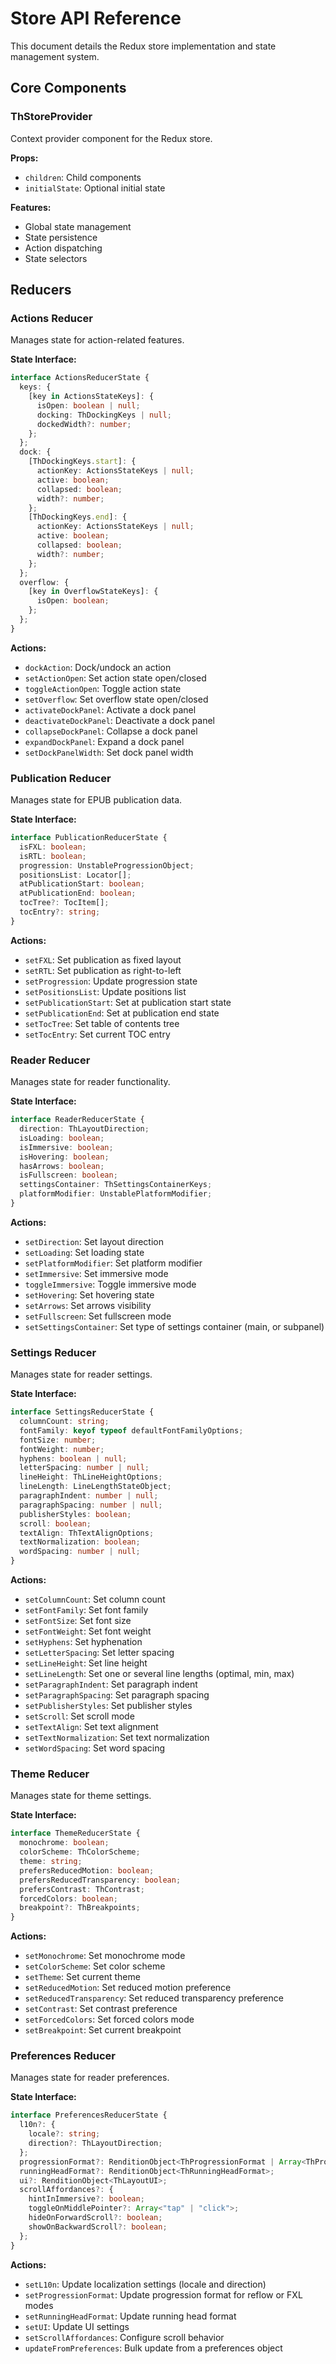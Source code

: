 # Store API Reference

This document details the Redux store implementation and state management system.

## Core Components

### ThStoreProvider

Context provider component for the Redux store.

**Props:**
- `children`: Child components
- `initialState`: Optional initial state

**Features:**
- Global state management
- State persistence
- Action dispatching
- State selectors

## Reducers

### Actions Reducer

Manages state for action-related features.

**State Interface:**
```typescript
interface ActionsReducerState {
  keys: {
    [key in ActionsStateKeys]: {
      isOpen: boolean | null;
      docking: ThDockingKeys | null;
      dockedWidth?: number;
    };
  };
  dock: {
    [ThDockingKeys.start]: {
      actionKey: ActionsStateKeys | null;
      active: boolean;
      collapsed: boolean;
      width?: number;
    };
    [ThDockingKeys.end]: {
      actionKey: ActionsStateKeys | null;
      active: boolean;
      collapsed: boolean;
      width?: number;
    };
  };
  overflow: {
    [key in OverflowStateKeys]: {
      isOpen: boolean;
    };
  };
}
```

**Actions:**
- `dockAction`: Dock/undock an action
- `setActionOpen`: Set action state open/closed
- `toggleActionOpen`: Toggle action state
- `setOverflow`: Set overflow state open/closed
- `activateDockPanel`: Activate a dock panel
- `deactivateDockPanel`: Deactivate a dock panel
- `collapseDockPanel`: Collapse a dock panel
- `expandDockPanel`: Expand a dock panel
- `setDockPanelWidth`: Set dock panel width

### Publication Reducer

Manages state for EPUB publication data.

**State Interface:**
```typescript
interface PublicationReducerState {
  isFXL: boolean;
  isRTL: boolean;
  progression: UnstableProgressionObject;
  positionsList: Locator[];
  atPublicationStart: boolean;
  atPublicationEnd: boolean;
  tocTree?: TocItem[];
  tocEntry?: string;
}
```

**Actions:**
- `setFXL`: Set publication as fixed layout
- `setRTL`: Set publication as right-to-left
- `setProgression`: Update progression state
- `setPositionsList`: Update positions list
- `setPublicationStart`: Set at publication start state
- `setPublicationEnd`: Set at publication end state
- `setTocTree`: Set table of contents tree
- `setTocEntry`: Set current TOC entry

### Reader Reducer

Manages state for reader functionality.

**State Interface:**
```typescript
interface ReaderReducerState {
  direction: ThLayoutDirection;
  isLoading: boolean;
  isImmersive: boolean;
  isHovering: boolean;
  hasArrows: boolean;
  isFullscreen: boolean;
  settingsContainer: ThSettingsContainerKeys;
  platformModifier: UnstablePlatformModifier;
}
```

**Actions:**
- `setDirection`: Set layout direction
- `setLoading`: Set loading state
- `setPlatformModifier`: Set platform modifier
- `setImmersive`: Set immersive mode
- `toggleImmersive`: Toggle immersive mode
- `setHovering`: Set hovering state
- `setArrows`: Set arrows visibility
- `setFullscreen`: Set fullscreen mode
- `setSettingsContainer`: Set type of settings container (main, or subpanel)

### Settings Reducer

Manages state for reader settings.

**State Interface:**
```typescript
interface SettingsReducerState {
  columnCount: string;
  fontFamily: keyof typeof defaultFontFamilyOptions;
  fontSize: number;
  fontWeight: number;
  hyphens: boolean | null;
  letterSpacing: number | null;
  lineHeight: ThLineHeightOptions;
  lineLength: LineLengthStateObject;
  paragraphIndent: number | null;
  paragraphSpacing: number | null;
  publisherStyles: boolean;
  scroll: boolean;
  textAlign: ThTextAlignOptions;
  textNormalization: boolean;
  wordSpacing: number | null;
}
```

**Actions:**
- `setColumnCount`: Set column count
- `setFontFamily`: Set font family
- `setFontSize`: Set font size
- `setFontWeight`: Set font weight
- `setHyphens`: Set hyphenation
- `setLetterSpacing`: Set letter spacing
- `setLineHeight`: Set line height
- `setLineLength`: Set one or several line lengths (optimal, min, max)
- `setParagraphIndent`: Set paragraph indent
- `setParagraphSpacing`: Set paragraph spacing
- `setPublisherStyles`: Set publisher styles
- `setScroll`: Set scroll mode
- `setTextAlign`: Set text alignment
- `setTextNormalization`: Set text normalization
- `setWordSpacing`: Set word spacing

### Theme Reducer

Manages state for theme settings.

**State Interface:**
```typescript
interface ThemeReducerState {
  monochrome: boolean;
  colorScheme: ThColorScheme;
  theme: string;
  prefersReducedMotion: boolean;
  prefersReducedTransparency: boolean;
  prefersContrast: ThContrast;
  forcedColors: boolean;
  breakpoint?: ThBreakpoints;
}
```

**Actions:**
- `setMonochrome`: Set monochrome mode
- `setColorScheme`: Set color scheme
- `setTheme`: Set current theme
- `setReducedMotion`: Set reduced motion preference
- `setReducedTransparency`: Set reduced transparency preference
- `setContrast`: Set contrast preference
- `setForcedColors`: Set forced colors mode
- `setBreakpoint`: Set current breakpoint

### Preferences Reducer

Manages state for reader preferences.

**State Interface:**
```typescript
interface PreferencesReducerState {
  l10n?: {
    locale?: string;
    direction?: ThLayoutDirection;
  };
  progressionFormat?: RenditionObject<ThProgressionFormat | Array<ThProgressionFormat>>;
  runningHeadFormat?: RenditionObject<ThRunningHeadFormat>;
  ui?: RenditionObject<ThLayoutUI>;
  scrollAffordances?: {
    hintInImmersive?: boolean;
    toggleOnMiddlePointer?: Array<"tap" | "click">;
    hideOnForwardScroll?: boolean;
    showOnBackwardScroll?: boolean;
  };
}
```

**Actions:**
- `setL10n`: Update localization settings (locale and direction)
- `setProgressionFormat`: Update progression format for reflow or FXL modes
- `setRunningHeadFormat`: Update running head format
- `setUI`: Update UI settings
- `setScrollAffordances`: Configure scroll behavior
- `updateFromPreferences`: Bulk update from a preferences object